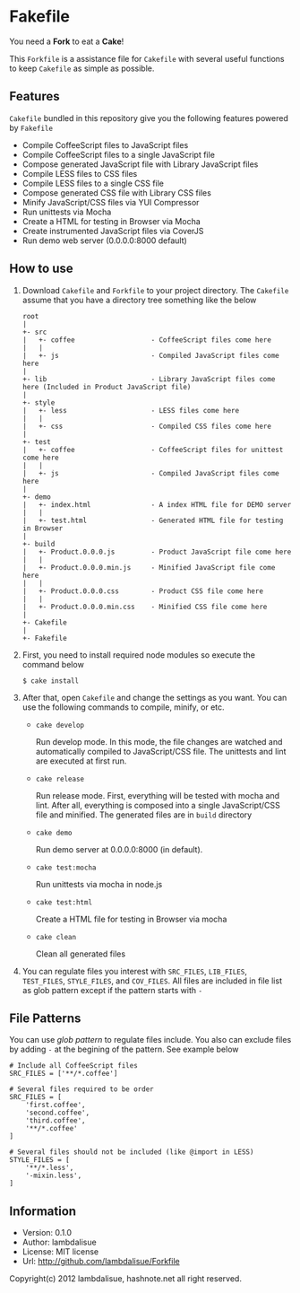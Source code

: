 Fakefile
================

You need a **Fork** to eat a **Cake**!

This `Forkfile` is a assistance file for `Cakefile` with several useful
functions to keep `Cakefile` as simple as possible.

Features
----------------
`Cakefile` bundled in this repository give you the following features powered
by `Fakefile`

-   Compile CoffeeScript files to JavaScript files
-   Compile CoffeeScript files to a single JavaScript file
-   Compose generated JavaScript file with Library JavaScript files
-   Compile LESS files to CSS files
-   Compile LESS files to a single CSS file
-   Compose generated CSS file with Library CSS files
-   Minify JavaScript/CSS files via YUI Compressor
-   Run unittests via Mocha
-   Create a HTML for testing in Browser via Mocha
-   Create instrumented JavaScript files via CoverJS
-   Run demo web server (0.0.0.0:8000 default)


How to use
--------------------
1.  Download `Cakefile` and `Forkfile` to your project directory.
    The `Cakefile` assume that you have a directory tree something like the
    below

        root
        |
        +- src
        |   +- coffee                   - CoffeeScript files come here
        |   |
        |   +- js                       - Compiled JavaScript files come here
        |
        +- lib                          - Library JavaScript files come here (Included in Product JavaScript file)
        |
        +- style
        |   +- less                     - LESS files come here
        |   |
        |   +- css                      - Compiled CSS files come here
        |
        +- test
        |   +- coffee                   - CoffeeScript files for unittest come here
        |   |
        |   +- js                       - Compiled JavaScript files come here
        |
        +- demo
        |   +- index.html               - A index HTML file for DEMO server
        |   |
        |   +- test.html                - Generated HTML file for testing in Browser
        |
        +- build
        |   +- Product.0.0.0.js         - Product JavaScript file come here
        |   |
        |   +- Product.0.0.0.min.js     - Minified JavaScript file come here
        |   |
        |   +- Product.0.0.0.css        - Product CSS file come here
        |   |
        |   +- Product.0.0.0.min.css    - Minified CSS file come here
        |
        +- Cakefile
        |
        +- Fakefile

2.  First, you need to install required node modules so execute the command
    below

        $ cake install

3.  After that, open `Cakefile` and change the settings as you want. You can
    use the following commands to compile, minify, or etc.

    -   `cake develop`

        Run develop mode. In this mode, the file changes are watched and
        automatically compiled to JavaScript/CSS file. The unittests and lint
        are executed at first run.

    -   `cake release`

        Run release mode. First, everything will be tested with mocha and
        lint. After all, everything is composed into a single JavaScript/CSS
        file and minified. The generated files are in `build` directory

    -   `cake demo`

        Run demo server at 0.0.0.0:8000 (in default).

    -   `cake test:mocha`

        Run unittests via mocha in node.js

    -   `cake test:html`

        Create a HTML file for testing in Browser via mocha

    -   `cake clean`

        Clean all generated files

4.  You can regulate files you interest with `SRC_FILES`, `LIB_FILES`,
    `TEST_FILES`, `STYLE_FILES`, and `COV_FILES`. All files are included in
    file list as glob pattern except if the pattern starts with `-`

File Patterns
--------------------------
You can use *glob pattern* to regulate files include. You also can exclude
files by adding `-` at the begining of the pattern. See example below

    # Include all CoffeeScript files
    SRC_FILES = ['**/*.coffee']

    # Several files required to be order
    SRC_FILES = [
        'first.coffee',
        'second.coffee',
        'third.coffee',
        '**/*.coffee'
    ]

    # Several files should not be included (like @import in LESS)
    STYLE_FILES = [
        '**/*.less',
        '-mixin.less',
    ]

Information
----------------------

-   Version: 0.1.0
-   Author: lambdalisue
-   License: MIT license
-   Url: http://github.com/lambdalisue/Forkfile

Copyright(c) 2012 lambdalisue, hashnote.net all right reserved.

